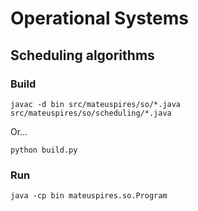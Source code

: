 # Operational Systems

## Scheduling algorithms

### Build

```
javac -d bin src/mateuspires/so/*.java src/mateuspires/so/scheduling/*.java
```

Or...

```
python build.py
```

### Run

```
java -cp bin mateuspires.so.Program
```
